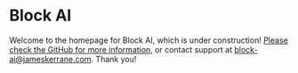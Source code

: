 # Block AI

Welcome to the homepage for Block AI, which is under construction! [Please check the GitHub for more information](https://github.com/thatrobotdev/block-ai), or contact support at <block-ai@jameskerrane.com>. Thank you!
